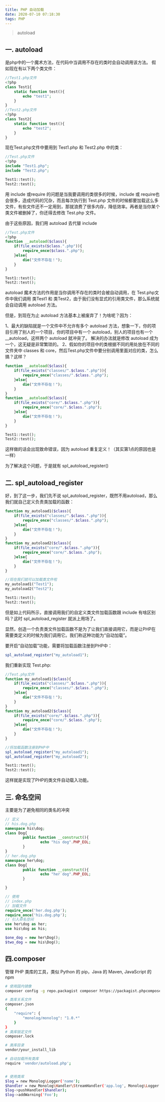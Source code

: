 ```yaml
---
title: PHP 自动加载
date: 2020-07-10 07:18:30
tags: PHP
---
```


> autoload

<!-- more -->



## 一. autoload
是php中的一个魔术方法，在代码中当调用不存在的类时会自动调用该方法。
假如现在有以下两个类文件：

```php
//Test1.php文件
<?php
class Test1{
    static function test(){
        echo "test1";
    }
}
//Test2.php文件
<?php
class Test2{
    static function test(){
        echo "test2";
    }
}

```


现在Test.php文件中要用到 Test1.php 和 Test2.php 中的类：

```php
//Test.php文件
<?php
include "Test1.php";
include "Test2.php";

Test1::test();
Test2::test();

```


用 include 或require 的问题是当我要调用的类很多的时候，include 或 require也会很多，造成代码的冗杂，而且每次执行到 Test.php 文件的时候都要加载这么多文件，有些文件还不一定用到，那就浪费了很多内存，降低效率。再者是当你某个类文件被删掉了，你还得去修改 Test.php 文件。

由于这些原因，我们用 autoload 去代替 include

```php
//Test.php文件
<?php
function __autoload($class){
    if(file_exists($class.".php")){
        require_once($class.".php");
    }else{
        die("文件不存在！");
    }
}

Test1::test();
Test2::test();
```
autoload 魔术方法的作用是当你调用不存在的类时会被自动调用，在 Test.php文件中我们调用 类Test1 和 类Test2，由于我们没有显式的引用类文件，那么系统就会自动调用 autoload 方法。


但是，到现在为止 autoload 方法基本上被废弃了！为啥呢？因为：

1、最大的缺陷就是一个文件中不允许有多个 autoload 方法，想象一下，你的项目引用了别人的一个项目，你的项目中有一个 autoload，别人的项目也有一个__autoload，这样两个 autoload 就冲突了。 解决的办法就是修改 autoload 成为一个，这无疑是非常繁琐的。
2、假如你的项目中的类根据不同的用处放在不同的文件夹中 classes 和 core，然后Test.php文件中要分别调用里面对应的类，怎么搞？这样？

```php
function __autoload($class){
    if(file_exists("classes/".$class.".php")){
        require_once("classes/".$class.".php");
    }else{
        die("文件不存在！");
    }
}
function __autoload($class){
    if(file_exists("core/".$class.".php")){
        require_once("core/".$class.".php");
    }else{
        die("文件不存在！");
    }
}

Test1::test();
Test2::test();

```
这样做的话会出现致命错误，因为 autoload 重复定义！（其实第1点的原因也是一样）


为了解决这个问题，于是就有 spl_autoload_register()

## 二. spl_autoload_register
好，到了这一步，我们先不说 spl_autoload_register，既然不用autoload，那么我们就自己定义负责类加载的函数：

```php
function my_autoload1($class){
    if(file_exists("classes/".$class.".php")){
        require_once("classes/".$class.".php");
    }else{
        die("文件不存在！");
    }
}
function my_autoload2($class){
    if(file_exists("core/".$class.".php")){
        require_once("core/".$class.".php");
    }else{
        die("文件不存在！");
    }
}

//现在我们就可以加载类文件啦
my_autoload1("Test1");
my_autoload2("Test2");

Test1::test();
Test2::test();

```

但是如上代码所示，直接调用我们的自定义类文件加载函数跟 include 有啥区别吗？这时 spl_autoload_register 就派上用场了。

显然，创造一个负责类文件加载函数不是为了让我们直接调用它，而是让PHP在需要类定义的时候为我们调用它。我们称这种功能为“自动加载”。

要开启“自动加载”功能，需要将加载函数注册到PHP中：

```php
spl_autoload_register("my_autoload1");
```


我们重新实现 Test.php:

```php
//Test.php文件
function my_autoload1($class){
    if(file_exists("classes/".$class.".php")){
        require_once("classes/".$class.".php");
    }else{
        die("文件不存在！");
    }
}
function my_autoload2($class){
    if(file_exists("core/".$class.".php")){
        require_once("core/".$class.".php");
    }else{
        die("文件不存在！");
    }
}

//将加载函数注册到PHP中
spl_autoload_register("my_autoload1");
spl_autoload_register("my_autoload2");

Test1::test();
Test2::test();
```
这样就是实现了PHP的类文件自动载入功能。




## 三. 命名空间

主要是为了避免相同的类名的冲突

```php
// 定义
// his.dog.php
namespace his\dog;
class Dog{ 
        public function __construct(){
                echo "his dog".PHP_EOL;
        }
}
// her.dog.php
namespace her\dog;
class Dog{ 
        public function __construct(){
                echo "her dog".PHP_EOL;
        }

}

// 使用
// index.php
// 加载文件
require_once('her.dog.php');
require_once('his.dog.php');
// 引入命名空间
use her\dog as her;
use his\dog as his;

$one_dog = new her\Dog();
$two_dog = new his\Dog();


```


## 四.composer
管理 PHP 类库的工具，类似 Python 的 pip，Java 的 Maven, JavaScript 的 npm

```sh
# 使用国内镜像
composer config -g repo.packagist composer https://packagist.phpcomposer.com

# 类库关系文件
composer.json
{
    "require": {
        "monolog/monolog": "1.0.*"
    }
}
# 类库锁定文件
composer.lock

# 类库目录
vendor/your_install_lib

# 自动加载所有类库
require 'vendor/autoload.php';


# 使用类库
$log = new Monolog\Logger('name');
$handler = new Monolog\Handler\StreamHandler('app.log', Monolog\Logger::WARNING);
$log->pushHandler($handler);
$log->addWarning('Foo');

```